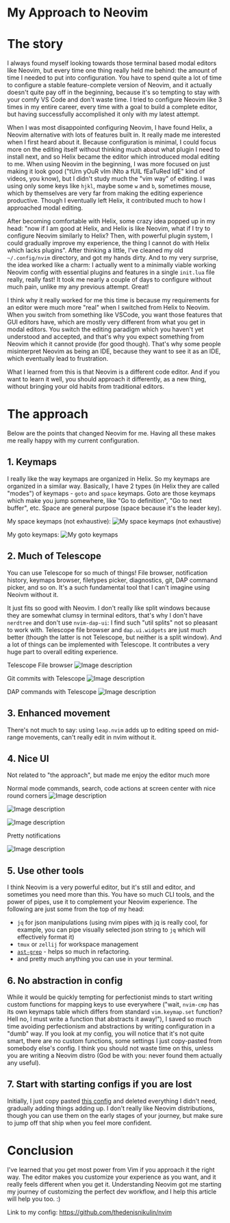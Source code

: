 # My Approach to Neovim

# The story

I always found myself looking towards those terminal based modal editors like Neovim, but every time one thing really held me behind: the amount of time I needed to put into configuration. You have to spend quite a lot of time to configure a stable feature-complete version of Neovim, and it actually doesn't quite pay off in the beginning, because it's so tempting to stay with your comfy VS Code and don't waste time. I tried to configure Neovim like 3 times in my entire career, every time with a goal to build a complete editor, but having successfully accomplished it only with my latest attempt.

When I was most disappointed configuring Neovim, I have found Helix, a Neovim alternative with lots of features built in. It really made me interested when I first heard about it. Because configuration is minimal, I could focus more on the editing itself without thinking much about what plugin I need to install next, and so Helix became the editor which introduced modal editing to me. When using Neovim in the beginning, I was more focused on just making it look good ("tUrn yOuR vIm iNto a fUlL fEaTuRed IdE" kind of videos, you know), but I didn't study much the "vim way" of editing. I was using only some keys like `hjkl`, maybe some `w` and `b`, sometimes mouse, which by themselves are very far from making the editing experience productive. Though I eventually left Helix, it contributed much to how I approached modal editing.

After becoming comfortable with Helix, some crazy idea popped up in my head: "now if I am good at Helix, and Helix is like Neovim, what if I try to configure Neovim similarly to Helix? Then, with powerful plugin system, I could gradually improve my experience, the thing I cannot do with Helix which lacks plugins". After thinking a little, I've cleaned my old `~/.config/nvim` directory, and got my hands dirty. And to my very surprise, the idea worked like a charm: I actually went to a minimally viable working Neovim config with essential plugins and features in a single `init.lua` file really, really fast! It took me nearly a couple of days to configure without much pain, unlike my any previous attempt. Great!

I think why it really worked for me this time is because my requirements for an editor were much more "real" when I switched from Helix to Neovim. When you switch from something like VSCode, you want those features that GUI editors have, which are mostly very different from what you get in modal editors. You switch the editing paradigm which you haven't yet understood and accepted, and that's why you expect something from Neovim which it cannot provide (for good though). That's why some people misinterpret Neovim as being an IDE, because they want to see it as an IDE, which eventually lead to frustration.

What I learned from this is that Neovim is a different code editor. And if you want to learn it well, you should approach it differently, as a new thing, without bringing your old habits from traditional editors.

# The approach
Below are the points that changed Neovim for me. Having all these makes me really happy with my current configuration.

## 1. Keymaps
I really like the way keymaps are organized in Helix. So my keymaps are organized in a similar way.
Basically, I have 2 types (in Helix they are called "modes") of keymaps - `goto` and `space` keymaps. Goto are those keymaps which make you jump somewhere, like "Go to definition", "Go to next buffer", etc. Space are general purpose (space because it's the leader key).

My space keymaps (not exhaustive):
![My space keymaps (not exhaustive)](/blog/static/8eqmtlv5iecb07emovmv.png)

My goto keymaps:
![My goto keymaps](/blog/static/vx1pgnrs8xvc10f13rlz.png)

## 2. Much of Telescope
You can use Telescope for so much of things! File browser, notification history, keymaps browser, filetypes picker, diagnostics, git, DAP command picker, and so on. It's a such fundamental tool that I can't imagine using Neoivm without it.

It just fits so good with Neovim. I don't really like split windows because they are somewhat clumsy in terminal editors, that's why I don't have `nerdtree` and don't use `nvim-dap-ui`: I find such "util splits" not so pleasant to work with. Telescope file browser and `dap.ui.widgets` are just much better (though the latter is not Telescope, but neither is a split window). And a lot of things can be implemented with Telescope. It contributes a very huge part to overall editing experience.

Telescope File browser
![Image description](/blog/static/xg5jl0r3cxwoeoe73y2f.png)

Git commits with Telescope
![Image description](/blog/static/10p1n4ktcj36uqbtgs2h.png)

DAP commands with Telescope
![Image description](/blog/static/ufkh7oehwfkuhvxgh8hx.png)


## 3. Enhanced movement
There's not much to say: using `leap.nvim` adds up to editing speed on mid-range movements, can't really edit in nvim without it.

## 4. Nice UI
Not related to "the approach", but made me enjoy the editor much more

Normal mode commands, search, code actions at screen center with nice round corners
![Image description](/blog/static/z1mhxvrq68cp9oww7zb8.png)

![Image description](/blog/static/0c5k543n38sxnav0axhf.png)

![Image description](/blog/static/6qnleduueeo9jcr1ay65.png)

Pretty notifications

![Image description](/blog/static/ar49akbux5mg31a0nbeo.png)

## 5. Use other tools
I think Neovim is a very powerful editor, but it's still and editor, and sometimes you need more than this. You have so much CLI tools, and the power of pipes, use it to complement your Neovim experience. The following are just some from the top of my head:
- `jq` for json manipulations (using nvim pipes with jq is really cool, for example, you can pipe visually selected json string to `jq` which will effectively format it)
- `tmux` or `zellij` for workspace management
- [`ast-grep`](https://github.com/ast-grep/ast-grep) - helps so much in refactoring.
- and pretty much anything you can use in your terminal.

## 6. No abstraction in config
While it would be quickly tempting for perfectionist minds to start writing custom functions for mapping keys to use everywhere ("wait, `nvim-cmp` has its own keymaps table which differs from standard `vim.keymap.set` function? Hell no, I must write a function that abstracts it away!"), I saved so much time avoiding perfectionism and abstractions by writing configuration in a "dumb" way. If you look at my config, you will notice that it's not quite smart, there are no custom functions, some settings I just copy-pasted from somebody else's config. I think you should not waste time on this, unless you are writing a Neovim distro (God be with you: never found them actually any useful).

## 7. Start with starting configs if you are lost
Initially, I just copy pasted [this config](github.com/nvim-lua/kickstart.nvim) and deleted everything I didn't need, gradually adding things adding up. I don't really like Neovim distributions, though you can use them on the early stages of your journey, but make sure to jump off that ship when you feel more confident. 

# Conclusion
I've learned that you get most power from Vim if you approach it the right way. The editor makes you customize your experience as you want, and it really feels different when you get it. Understanding Neovim got me starting my journey of customizing the perfect dev workflow, and I help this article will help you too. :)

Link to my config: https://github.com/thedenisnikulin/nvim

